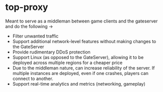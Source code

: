 # top-proxy

Meant to serve as a middleman between game clients and the gateserver and do the following ->

* Filter unwanted traffic
* Support additional network-level features without making changes to the GateServer
* Provide rudimentary DDoS protection
* Support Linux (as opposed to the GateServer), allowing it to be deployed across multiple regions for a cheaper price
* Due to the middleman nature, can increase reliability of the server. If multiple instances are deployed, even if one crashes, players can connect to another.
* Support real-time analytics and metrics (networking, gameplay)